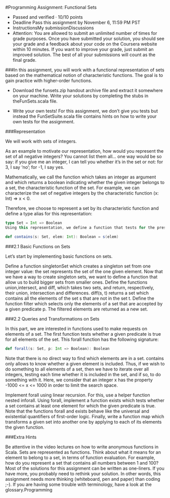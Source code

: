 #Programming Assignment: Functional Sets

* Passed and verified · 10/10 points
* Deadline Pass this assignment by November 6, 11:59 PM PST
* InstructionsMy submissionDiscussions
* Attention: You are allowed to submit an unlimited number of times for grade purposes. Once you have submitted your solution, you should see your grade and a feedback
  about your code on the Coursera website within 10 minutes. If you want to improve your grade, just submit an improved solution. The best of all your submissions will
  count as the final grade.

###In this assignment, you will work with a functional representation of sets based on the mathematical notion of characteristic functions. The goal is to gain practice with higher-order functions.

* Download the funsets.zip handout archive file and extract it somewhere on your machine. Write your solutions by completing the stubs in theFunSets.scala file.

* Write your own tests! For this assignment, we don’t give you tests but instead the FunSetSuite.scala file contains hints on how to write your own tests for the assignment.

###Representation

We will work with sets of integers.

As an example to motivate our representation, how would you represent the set of all negative integers? You cannot list them all… one way would be so say: if you give me an integer, I can tell you whether it’s in the set or not: for 3, I say ‘no’; for -1, I say yes.

Mathematically, we call the function which takes an integer as argument and which returns a boolean indicating whether the given integer belongs to a set, the characteristic function of the set. For example, we can characterize the set of negative integers by the characteristic function (x: Int) => x < 0.

Therefore, we choose to represent a set by its characteristic function and define a type alias for this representation:


```scala
type Set = Int => Boolean
Using this representation, we define a function that tests for the presence of a value in a set:
```

```scala
def contains(s: Set, elem: Int): Boolean = s(elem)
```

###2.1 Basic Functions on Sets

Let’s start by implementing basic functions on sets.

Define a function singletonSet which creates a singleton set from one integer value: the set represents the set of the one given element. Now that we have a way to create singleton sets, we want to define a function that allow us to build bigger sets from smaller ones.
Define the functions union,intersect, and diff, which takes two sets, and return, respectively, their union, intersection and differences. diff(s, t) returns a set which contains all the elements of the set s that are not in the set t.
Define the function filter which selects only the elements of a set that are accepted by a given predicate p. The filtered elements are returned as a new set.

###2.2 Queries and Transformations on Sets

In this part, we are interested in functions used to make requests on elements of a set. The first function tests whether a given predicate is true for all elements of the set. This forall function has the following signature:

```scala
def forall(s: Set, p: Int => Boolean): Boolean
```

Note that there is no direct way to find which elements are in a set. contains only allows to know whether a given element is included. Thus, if we wish to do something to all elements of a set, then we have to iterate over all integers, testing each time whether it is included in the set, and if so, to do something with it. Here, we consider that an integer x has the property -1000 <= x <= 1000 in order to limit the search space.

Implement forall using linear recursion. For this, use a helper function nested inforall.
Using forall, implement a function exists which tests whether a set contains at least one element for which the given predicate is true. Note that the functions forall and exists behave like the universal and existential quantifiers of first-order logic.
Finally, write a function map which transforms a given set into another one by applying to each of its elements the given function.

###Extra Hints

Be attentive in the video lectures on how to write anonymous functions in Scala.
Sets are represented as functions. Think about what it means for an element to belong to a set, in terms of function evaluation. For example, how do you represent a set that contains all numbers between 1 and 100?
Most of the solutions for this assignment can be written as one-liners. If you have more, you probably need to rethink your solution. In other words, this assignment needs more thinking (whiteboard, pen and paper) than coding ;-).
If you are having some trouble with terminology, have a look at the glossary.Programming
